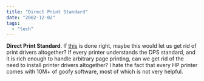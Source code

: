 ```yaml
---
title: "Direct Print Standard"
date: "2002-12-02"
tags: 
  - "tech"
---
```


**Direct Print Standard**. If [this](http://news.com.com/2100-1040-975696.html) is done right, maybe this would let us get rid of print drivers altogether? If every printer understands the DPS standard, and it is rich enough to handle arbitrary page printing, can we get rid of the need to install printer drivers altogether? I hate the fact that every HP printer comes with 10M+ of goofy software, most of which is not very helpful.

